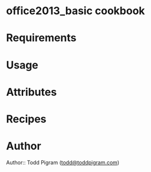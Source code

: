 # office2013_basic cookbook

# Requirements

# Usage

# Attributes

# Recipes

# Author

Author:: Todd Pigram (<todd@toddpigram.com>)
